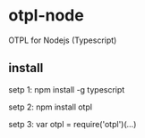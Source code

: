 # otpl-node
OTPL for Nodejs (Typescript)




## install

setp 1: npm install -g typescript

setp 2: npm install otpl

setp 3: var otpl = require('otpl')(...)

